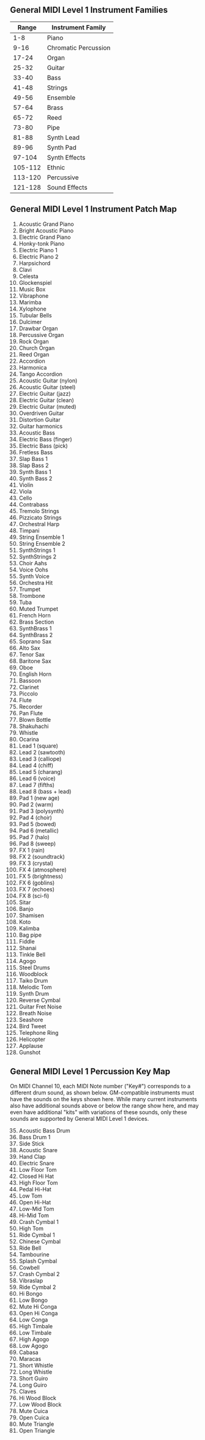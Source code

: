 General MIDI Level 1 Instrument Families
----------------------------------------
|Range| Instrument Family|
|-----|------------------|
|1-8	| Piano
|9-16	|Chromatic Percussion
|17-24	|Organ
|25-32	|Guitar
|33-40	|Bass
|41-48	|Strings
|49-56	|Ensemble
|57-64	|Brass
|65-72	|Reed
|73-80	|Pipe
|81-88	|Synth Lead
|89-96	|Synth Pad
|97-104	|Synth Effects
|105-112	|Ethnic
|113-120	|Percussive
|121-128	|Sound Effects

General MIDI Level 1 Instrument Patch Map
-----------------------------------------
1.	Acoustic Grand Piano
2.	Bright Acoustic Piano
3.	Electric Grand Piano
4.	Honky-tonk Piano
5.	Electric Piano 1
6.	Electric Piano 2
7.	Harpsichord
8.	Clavi
9.	Celesta
10.	Glockenspiel
11.	Music Box
12.	Vibraphone
13.	Marimba
14.	Xylophone
15.	Tubular Bells
16.	Dulcimer
17.	Drawbar Organ
18.	Percussive Organ
19.	Rock Organ
20.	Church Organ
21.	Reed Organ
22.	Accordion
23.	Harmonica
24.	Tango Accordion
25.	Acoustic Guitar (nylon)
26.	Acoustic Guitar (steel)
27.	Electric Guitar (jazz)
28.	Electric Guitar (clean)
29.	Electric Guitar (muted)
30.	Overdriven Guitar
31.	Distortion Guitar
32.	Guitar harmonics
33.	Acoustic Bass
34.	Electric Bass (finger)
35.	Electric Bass (pick)
36.	Fretless Bass
37.	Slap Bass 1
38.	Slap Bass 2
39.	Synth Bass 1
40.	Synth Bass 2
41.	Violin
42.	Viola
43.	Cello
44.	Contrabass
45.	Tremolo Strings
46.	Pizzicato Strings
47.	Orchestral Harp
48.	Timpani
49.	String Ensemble 1
50.	String Ensemble 2
51.	SynthStrings 1
52.	SynthStrings 2
53.	Choir Aahs
54.	Voice Oohs
55.	Synth Voice
56.	Orchestra Hit
57.	Trumpet
58.	Trombone
59.	Tuba
60.	Muted Trumpet
61.	French Horn
62.	Brass Section
63.	SynthBrass 1
64.	SynthBrass 2
65.	Soprano Sax
66.	Alto Sax
67.	Tenor Sax
68.	Baritone Sax
69.	Oboe
70.	English Horn
71.	Bassoon
72.	Clarinet
73.	Piccolo
74.	Flute
75.	Recorder
76.	Pan Flute
77.	Blown Bottle
78.	Shakuhachi
79.	Whistle
80.	Ocarina
81.	Lead 1 (square)
82.	Lead 2 (sawtooth)
83.	Lead 3 (calliope)
84.	Lead 4 (chiff)
85.	Lead 5 (charang)
86.	Lead 6 (voice)
87.	Lead 7 (fifths)
88.	Lead 8 (bass + lead)
89.	Pad 1 (new age)
90.	Pad 2 (warm)
91.	Pad 3 (polysynth)
92.	Pad 4 (choir)
93.	Pad 5 (bowed)
94.	Pad 6 (metallic)
95.	Pad 7 (halo)
96.	Pad 8 (sweep)
97.	FX 1 (rain)
98.	FX 2 (soundtrack)
99.	FX 3 (crystal)
100.	FX 4 (atmosphere)
101.	FX 5 (brightness)
102.	FX 6 (goblins)
103.	FX 7 (echoes)
104.	FX 8 (sci-fi)
105.	Sitar
106.	Banjo
107.	Shamisen
108.	Koto
109.	Kalimba
110.	Bag pipe
111.	Fiddle
112.	Shanai
113.	Tinkle Bell
114.	Agogo
115.	Steel Drums
116.	Woodblock
117.	Taiko Drum
118.	Melodic Tom
119.	Synth Drum
120.	Reverse Cymbal
121.	Guitar Fret Noise
122.	Breath Noise
123.	Seashore
124.	Bird Tweet
125.	Telephone Ring
126.	Helicopter
127.	Applause
128.	Gunshot

General MIDI Level 1 Percussion Key Map
---------------------------------------
On MIDI Channel 10, each MIDI Note number ("Key#") corresponds to a different drum sound, as shown below. GM-compatible instruments must have the sounds on the keys shown here. While many current instruments also have additional sounds above or below the range show here, and may even have additional "kits" with variations of these sounds, only these sounds are supported by General MIDI Level 1 devices.

35. Acoustic Bass Drum
36. Bass Drum 1
37. Side Stick
38. Acoustic Snare
39. Hand Clap
40. Electric Snare
41. Low Floor Tom
42. Closed Hi Hat
43. High Floor Tom
44. Pedal Hi-Hat
45. Low Tom
46. Open Hi-Hat
47. Low-Mid Tom
48. Hi-Mid Tom
49. Crash Cymbal 1
50. High Tom
51. Ride Cymbal 1
52. Chinese Cymbal
53. Ride Bell
54. Tambourine
55. Splash Cymbal
56. Cowbell
57. Crash Cymbal 2
58. Vibraslap
59. Ride Cymbal 2
60. Hi Bongo
61. Low Bongo
62. Mute Hi Conga
63. Open Hi Conga
64. Low Conga
65. High Timbale
66. Low Timbale
67. High Agogo
68. Low Agogo
69. Cabasa
70. Maracas
71. Short Whistle
72. Long Whistle
73. Short Guiro
74. Long Guiro
75. Claves
76. Hi Wood Block
77. Low Wood Block
78. Mute Cuica
79. Open Cuica
80. Mute Triangle
81. Open Triangle

